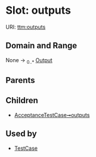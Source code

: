 
# Slot: outputs




URI: [ttm:outputs](https://w3id.org/TranslatorSRI/TranslatorTestingModel/outputs)


## Domain and Range

None &#8594;  <sub>0..\*</sub> [Output](Output.md)

## Parents


## Children

 *  [AcceptanceTestCase➞outputs](AcceptanceTestCase_outputs.md)

## Used by

 * [TestCase](TestCase.md)
